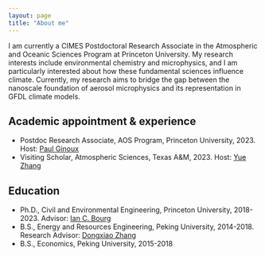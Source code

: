 ```yaml
---
layout: page
title: "About me"
---
```


I am currently a CIMES Postdoctoral Research Associate in the Atmospheric and Oceanic Sciences Program at Princeton University. My research interests include environmental chemistry and microphysics, and I am particularly interested about how these fundamental sciences influence climate. Currently, my research aims to bridge the gap between the nanoscale foundation of aerosol microphysics and its representation in GFDL climate models.


## Academic appointment & experience
- Postdoc Research Associate, AOS Program, Princeton University, 2023. Host: [Paul Ginoux](https://www.gfdl.noaa.gov/pag-homepage/) 
- Visiting Scholar, Atmospheric Sciences, Texas A&M, 2023. Host: [Yue Zhang](https://atmo.tamu.edu/people/profiles/faculty/zhangyue.html) 

## Education
- Ph.D., Civil and Environmental Engineering, Princeton University, 2018-2023. Advisor: [Ian C. Bourg](https://cee.princeton.edu/people/ian-bourg)
- B.S., Energy and Resources Engineering, Peking University, 2014-2018. Research Advisor: [Dongxiao Zhang](https://scholar.google.com/citations?user=HJdIx6QAAAAJ&hl=en)
- B.S., Economics, Peking University, 2015-2018




